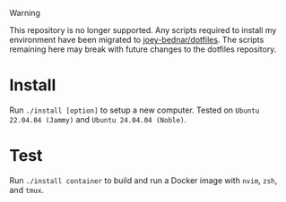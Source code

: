 > [!WARNING]
> This repository is no longer supported. Any scripts required to install
> my environment have been migrated to
> [joey-bednar/dotfiles](https://github.com/joey-bednar/dotfiles).
> The scripts remaining here may break with future changes to the dotfiles
> repository.

# Install

Run `./install [option]` to setup a new computer. Tested on `Ubuntu 22.04.04 (Jammy)` and `Ubuntu 24.04.04 (Noble)`.

# Test

Run `./install container` to build and run a Docker image with `nvim`, `zsh`, and `tmux`.
